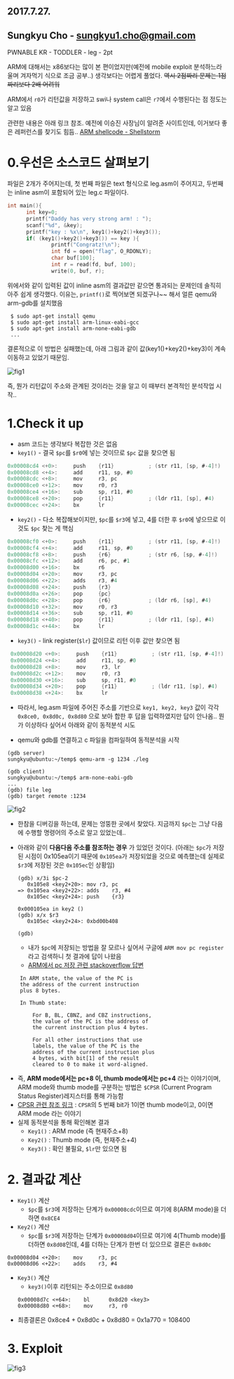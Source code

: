 ## 2017.7.27.
## Sungkyu Cho - sungkyu1.cho@gmail.com

PWNABLE KR - TODDLER - leg - 2pt

ARM에 대해서는 x86보다는 많이 본 편이었지만(예전에 mobile exploit 분석하느라 울며 겨자먹기 식으로 조금 공부..) 생각보다는 어렵게 풀었다. ~~역시 2점짜리 문제는 1점짜리보다 2배 어려워~~

ARM에서 ```r0```가 리턴값을 저장하고 swi나 system call은 ```r7```에서 수행된다는 점 정도는 알고 있음

관련한 내용은 아래 링크 참조. 예전에 이승진 사장님이 알려준 사이트인데, 이거보다 좋은 레퍼런스를 찾기도 힘듬..
[ARM shellcode - Shellstorm](http://shell-storm.org/blog/Shellcode-On-ARM-Architecture/)

# 0.우선은 소스코드 살펴보기
  파일은 2개가 주어지는데, 첫 번째 파일은 text 형식으로 leg.asm이 주어지고, 두번째는 inline asm이 포함되어 있는 leg.c 파일이다.

  ```c
  int main(){
        int key=0;
        printf("Daddy has very strong arm! : ");
        scanf("%d", &key);
        printf("key : %x\n", key1()+key2()+key3());
        if( (key1()+key2()+key3()) == key ){
                printf("Congratz!\n");
                int fd = open("flag", O_RDONLY);
                char buf[100];
                int r = read(fd, buf, 100);
                write(0, buf, r);
  ```
  위에서와 같이 입력된 값이 inline asm의 결과값만 같으면 통과되는 문제인데 솔직히 아주 쉽게 생각했다. 이유는, ```printf()```로 찍어보면 되겠구나~~ 해서 얼른 qemu와 arm-gdb를 설치했음

  ```
   $ sudo apt-get install qemu
   $ sudo apt-get install arm-linux-eabi-gcc
   $ sudo apt-get install arm-none-eabi-gdb
   ...
  ```

  결론적으로 이 방법은 실패했는데, 아래 그림과 같이 값(key1()+key2()+key3)이 계속 이동하고 있었기 때문임.

  ![fig1](./_fig/1.png)

  즉, 뭔가 리턴값이 주소와 관계된 것이라는 것을 알고 이 때부터 본격적인 분석작업 시작..

# 1.Check it up

  * asm 코드는 생각보다 복잡한 것은 없음
  * ```key1()``` - 결국 ```$pc```를 ```$r0```에 넣는 것이므로 ```$pc``` 값을 찾으면 됨
  ```c
  0x00008cd4 <+0>:     push    {r11}           ; (str r11, [sp, #-4]!)
0x00008cd8 <+4>:     add     r11, sp, #0
0x00008cdc <+8>:     mov     r3, pc
0x00008ce0 <+12>:    mov     r0, r3
0x00008ce4 <+16>:    sub     sp, r11, #0
0x00008ce8 <+20>:    pop     {r11}           ; (ldr r11, [sp], #4)
0x00008cec <+24>:    bx      lr
  ```

  * ```key2()``` - 다소 복잡해보이지만, ```$pc```를 ```$r3```에 넣고, 4를 더한 후 ```$r0```에 넣으므로 이것도 ```$pc``` 찾는 게 핵심
  ```c
  0x00008cf0 <+0>:     push    {r11}           ; (str r11, [sp, #-4]!)
0x00008cf4 <+4>:     add     r11, sp, #0
0x00008cf8 <+8>:     push    {r6}            ; (str r6, [sp, #-4]!)
0x00008cfc <+12>:    add     r6, pc, #1
0x00008d00 <+16>:    bx      r6
0x00008d04 <+20>:    mov     r3, pc
0x00008d06 <+22>:    adds    r3, #4
0x00008d08 <+24>:    push    {r3}
0x00008d0a <+26>:    pop     {pc}
0x00008d0c <+28>:    pop     {r6}            ; (ldr r6, [sp], #4)
0x00008d10 <+32>:    mov     r0, r3
0x00008d14 <+36>:    sub     sp, r11, #0
0x00008d18 <+40>:    pop     {r11}           ; (ldr r11, [sp], #4)
0x00008d1c <+44>:    bx      lr
  ```

  * ```key3()``` - link register(```$lr```) 값이므로 리턴 이후 값만 찾으면 됨
  ```c
   0x00008d20 <+0>:     push    {r11}           ; (str r11, [sp, #-4]!)
   0x00008d24 <+4>:     add     r11, sp, #0
   0x00008d28 <+8>:     mov     r3, lr
   0x00008d2c <+12>:    mov     r0, r3
   0x00008d30 <+16>:    sub     sp, r11, #0
   0x00008d34 <+20>:    pop     {r11}           ; (ldr r11, [sp], #4)
   0x00008d38 <+24>:    bx      lr
   ```

  * 따라서, leg.asm 파일에 주어진 주소를 기반으로 ```key1, key2, key3``` 값이 각각 ```0x8ce0, 0x8d0c, 0x8d80``` 으로 보아 합한 후 답을 입력하였지만 답이 안나옴.. 뭔가 이상하다 싶어서 아래와 같이 동적분석 시도

  * qemu와 gdb를 연결하고 c 파일을 컴파일하여 동적분석을 시작

  ```
  (gdb server)
  sungkyu@ubuntu:~/temp$ qemu-arm -g 1234 ./leg
  ```
  ```
  (gdb client)
  sungkyu@ubuntu:~/temp$ arm-none-eabi-gdb
  ...
  (gdb) file leg
  (gdb) target remote :1234
  ```

![fig2](./_fig/2.png)

* 한참을 디버깅을 하는데, 문제는 엉뚱한 곳에서 찾았다. 지금까지 ```$pc```는 그냥 다음에 수행할 명령어의 주소로 알고 있었는데..
* 아래와 같이 **다음다음 주소를 참조하는 경우** 가 있었던 것이다. (아래는 ```$pc```가 저장된 시점이 0x105ea이기 때문에 ```0x105ea```가 저장되었을 것으로 예측했는데 실제로 ```$r3```에 저장된 것은 ```0x105ec```인 상황임)

  ```
  (gdb) x/3i $pc-2
     0x105e8 <key2+20>:	mov	r3, pc
  => 0x105ea <key2+22>:	adds	r3, #4
     0x105ec <key2+24>:	push	{r3}

  0x000105ea in key2 ()
  (gdb) x/x $r3
     0x105ec <key2+24>:	0xbd00b408

  (gdb)

  ```

  * 내가 ```$pc```에 저장되는 방법을 잘 모르나 싶어서 구글에 ```ARM mov pc register```라고 검색하니 첫 결과에 답이 나왔음
  * [ARM에서 pc 저장 관련 stackoverflow 답변](https://stackoverflow.com/questions/24091566/why-does-the-arm-pc-register-point-to-the-instruction-after-the-next-one-to-be-e)

```
    In ARM state, the value of the PC is
    the address of the current instruction
    plus 8 bytes.

    In Thumb state:

        For B, BL, CBNZ, and CBZ instructions,
        the value of the PC is the address of
        the current instruction plus 4 bytes.

        For all other instructions that use
        labels, the value of the PC is the
        address of the current instruction plus
        4 bytes, with bit[1] of the result
        cleared to 0 to make it word-aligned.

```

  * 즉, **ARM mode에서는 pc+8 이, thumb mode에서는 pc+4** 라는 이야기이며, ARM mode와 thumb mode를 구분하는 방법은 ```$CPSR``` (Current Program Status Register)레지스터를 통해 가능함
  * [CPSR 관련 참조 링크](http://recipes.egloos.com/5032032) :  ```CPSR```의 5 번째 bit가 1이면 thumb mode이고, 0이면 ARM mode 라는 이야기
  * 실제 동적분석을 통해 확인해본 결과
    - ```Key1()``` : ARM mode (즉 현재주소+8)
    - ```Key2()``` : Thumb mode (즉, 현재주소+4)
    - ```Key3()``` : 확인 불필요, ```$lr```만 있으면 됨

# 2. 결과값 계산

  + ```Key1()``` 계산
    - ```$pc```를 ```$r3```에 저장하는 단계가 ```0x00008cdc```이므로 여기에 8(ARM mode)을 더하면 ```0x8CE4```
  + ```Key2()``` 계산
     - ```$pc```를 ```$r3```에 저장하는 단계가 ```0x00008d04```이므로 여기에 4(Thumb mode)를 더하면 ```0x8d08```인데, 4를 더하는 단계가 한번 더 있으므로 결론은 ```0x8d0c```
   ```
   0x00008d04 <+20>:    mov     r3, pc
   0x00008d06 <+22>:    adds    r3, #4
   ```
  + ```Key3()``` 계산
    - ```key3()```이후 리턴되는 주소이므로 ```0x8d80```
    ```
    0x00008d7c <+64>:    bl      0x8d20 <key3>
    0x00008d80 <+68>:    mov     r3, r0
    ```

  * 최종결론은 0x8ce4 + 0x8d0c + 0x8d80 = 0x1a770 = 108400

# 3. Exploit
  ![fig3](./_fig/3.png)
